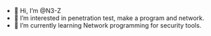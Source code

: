 - 👋 Hi, I’m @N3-Z
- 👀 I’m interested in penetration test, make a program and network.
- 🌱 I’m currently learning Network programming for security tools.

<!---
N3-Z/N3-Z is a ✨ special ✨ repository because its `README.md` (this file) appears on your GitHub profile.
You can click the Preview link to take a look at your changes.
--->
